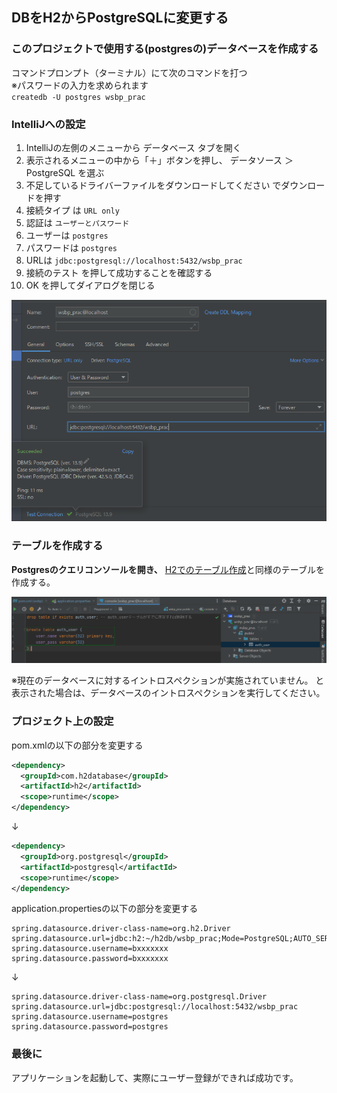## DBをH2からPostgreSQLに変更する

### このプロジェクトで使用する(postgresの)データベースを作成する
コマンドプロンプト（ターミナル）にて次のコマンドを打つ  
※パスワードの入力を求められます  
`createdb -U postgres wsbp_prac`

### IntelliJへの設定
1. IntelliJの左側のメニューから データベース タブを開く
2. 表示されるメニューの中から「＋」ボタンを押し、 データソース ＞ PostgreSQL を選ぶ
3. 不足しているドライバーファイルをダウンロードしてください でダウンロードを押す
4. 接続タイプ は `URL only`
5. 認証は `ユーザーとパスワード`
6. ユーザーは `postgres`
7. パスワードは `postgres`
8. URLは `jdbc:postgresql://localhost:5432/wsbp_prac`
10. 接続のテスト を押して成功することを確認する
11. OK を押してダイアログを閉じる

![img1](./1.png)

### テーブルを作成する  
**Postgresのクエリコンソールを開き、** [H2でのテーブル作成](https://github.com/gishi-yama/wicket_spring-boot_practice/blob/master/doc/C02/01.md#%E3%83%86%E3%83%BC%E3%83%96%E3%83%AB%E3%81%AE%E4%BD%9C%E6%88%90)と同様のテーブルを作成する。  

![img2](./2.png)

※現在のデータベースに対するイントロスペクションが実施されていません。 と表示された場合は、データベースのイントロスペクションを実行してください。

### プロジェクト上の設定

pom.xmlの以下の部分を変更する
``` xml
<dependency>
  <groupId>com.h2database</groupId>
  <artifactId>h2</artifactId>
  <scope>runtime</scope>
</dependency>
```
↓
``` xml
<dependency>
  <groupId>org.postgresql</groupId>
  <artifactId>postgresql</artifactId>
  <scope>runtime</scope>
</dependency>
```

application.propertiesの以下の部分を変更する
``` properties
spring.datasource.driver-class-name=org.h2.Driver
spring.datasource.url=jdbc:h2:~/h2db/wsbp_prac;Mode=PostgreSQL;AUTO_SERVER=TRUE;
spring.datasource.username=bxxxxxxx
spring.datasource.password=bxxxxxxx
```
↓
``` properties
spring.datasource.driver-class-name=org.postgresql.Driver
spring.datasource.url=jdbc:postgresql://localhost:5432/wsbp_prac
spring.datasource.username=postgres
spring.datasource.password=postgres
```

### 最後に
アプリケーションを起動して、実際にユーザー登録ができれば成功です。
